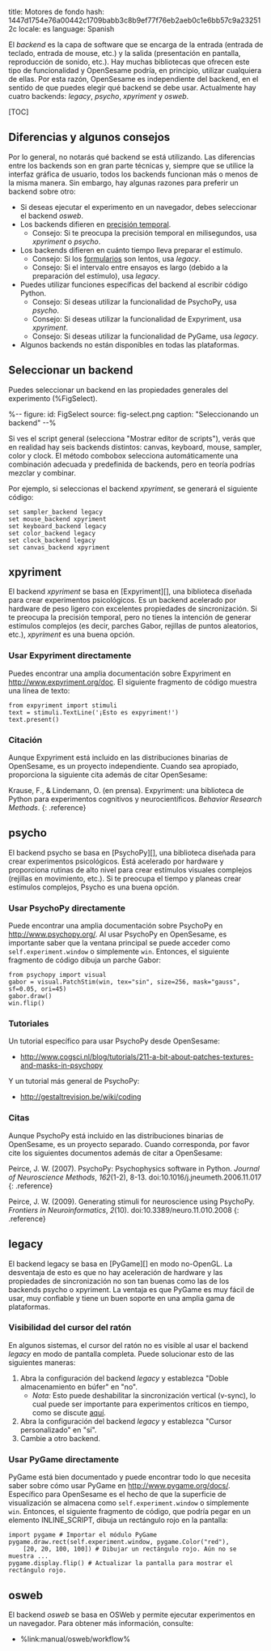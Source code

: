 title: Motores de fondo
hash: 1447d1754e76a00442c1709babb3c8b9ef77f76eb2aeb0c1e6bb57c9a232512c
locale: es
language: Spanish

El *backend* es la capa de software que se encarga de la entrada (entrada de teclado, entrada de mouse, etc.) y la salida (presentación en pantalla, reproducción de sonido, etc.). Hay muchas bibliotecas que ofrecen este tipo de funcionalidad y OpenSesame podría, en principio, utilizar cualquiera de ellas. Por esta razón, OpenSesame es independiente del backend, en el sentido de que puedes elegir qué backend se debe usar. Actualmente hay cuatro backends: *legacy*, *psycho*, *xpyriment* y *osweb*.

[TOC]

## Diferencias y algunos consejos

Por lo general, no notarás qué backend se está utilizando. Las diferencias entre los backends son en gran parte técnicas y, siempre que se utilice la interfaz gráfica de usuario, todos los backends funcionan más o menos de la misma manera. Sin embargo, hay algunas razones para preferir un backend sobre otro:

- Si deseas ejecutar el experimento en un navegador, debes seleccionar el backend *osweb*.
- Los backends difieren en [precisión temporal](%link:timing%).
	- Consejo: Si te preocupa la precisión temporal en milisegundos, usa *xpyriment* o *psycho*.
- Los backends difieren en cuánto tiempo lleva preparar el estímulo.
	- Consejo: Si los [formularios](%link:manual/forms/about%) son lentos, usa *legacy*.
	- Consejo: Si el intervalo entre ensayos es largo (debido a la preparación del estímulo), usa *legacy*.
- Puedes utilizar funciones específicas del backend al escribir código Python.
	- Consejo: Si deseas utilizar la funcionalidad de PsychoPy, usa *psycho*.
	- Consejo: Si deseas utilizar la funcionalidad de Expyriment, usa *xpyriment*.
	- Consejo: Si deseas utilizar la funcionalidad de PyGame, usa *legacy*.
- Algunos backends no están disponibles en todas las plataformas.

## Seleccionar un backend

Puedes seleccionar un backend en las propiedades generales del experimento (%FigSelect).

%--
figure:
 id: FigSelect
 source: fig-select.png
 caption: "Seleccionando un backend"
--%

Si ves el script general (selecciona "Mostrar editor de scripts"), verás que en realidad hay seis backends distintos: canvas, keyboard, mouse, sampler, color y clock. El método combobox selecciona automáticamente una combinación adecuada y predefinida de backends, pero en teoría podrías mezclar y combinar.

Por ejemplo, si seleccionas el backend *xpyriment*, se generará el siguiente código:

	set sampler_backend legacy
	set mouse_backend xpyriment
	set keyboard_backend legacy
	set color_backend legacy
	set clock_backend legacy
	set canvas_backend xpyriment

## xpyriment

El backend *xpyriment* se basa en [Expyriment][], una biblioteca diseñada para crear experimentos psicológicos. Es un backend acelerado por hardware de peso ligero con excelentes propiedades de sincronización. Si te preocupa la precisión temporal, pero no tienes la intención de generar estímulos complejos (es decir, parches Gabor, rejillas de puntos aleatorios, etc.), *xpyriment* es una buena opción.

### Usar Expyriment directamente

Puedes encontrar una amplia documentación sobre Expyriment en <http://www.expyriment.org/doc>. El siguiente fragmento de código muestra una línea de texto:

~~~ .python
from expyriment import stimuli
text = stimuli.TextLine('¡Esto es expyriment!')
text.present()
~~~

### Citación

Aunque Expyriment está incluido en las distribuciones binarias de OpenSesame, es un proyecto independiente. Cuando sea apropiado, proporciona la siguiente cita además de citar OpenSesame:

Krause, F., & Lindemann, O. (en prensa). Expyriment: una biblioteca de Python para experimentos cognitivos y neurocientíficos. *Behavior Research Methods*.
{: .reference}

## psycho

El backend psycho se basa en [PsychoPy][], una biblioteca diseñada para crear experimentos psicológicos. Está acelerado por hardware y proporciona rutinas de alto nivel para crear estímulos visuales complejos (rejillas en movimiento, etc.). Si te preocupa el tiempo y planeas crear estímulos complejos, Psycho es una buena opción.

### Usar PsychoPy directamente

Puede encontrar una amplia documentación sobre PsychoPy en <http://www.psychopy.org/>. Al usar PsychoPy en OpenSesame, es importante saber que la ventana principal se puede acceder como `self.experiment.window` o simplemente `win`. Entonces, el siguiente fragmento de código dibuja un parche Gabor:

~~~ .python
from psychopy import visual
gabor = visual.PatchStim(win, tex="sin", size=256, mask="gauss", sf=0.05, ori=45)
gabor.draw()
win.flip()
~~~

### Tutoriales

Un tutorial específico para usar PsychoPy desde OpenSesame:

- <http://www.cogsci.nl/blog/tutorials/211-a-bit-about-patches-textures-and-masks-in-psychopy>

Y un tutorial más general de PsychoPy:

- <http://gestaltrevision.be/wiki/coding>

### Citas

Aunque PsychoPy está incluido en las distribuciones binarias de OpenSesame, es un proyecto separado. Cuando corresponda, por favor cite los siguientes documentos además de citar a OpenSesame:

Peirce, J. W. (2007). PsychoPy: Psychophysics software in Python. *Journal of Neuroscience Methods*, *162*(1-2), 8-13. doi:10.1016/j.jneumeth.2006.11.017
{: .reference}

Peirce, J. W. (2009). Generating stimuli for neuroscience using PsychoPy. *Frontiers in Neuroinformatics*, *2*(10). doi:10.3389/neuro.11.010.2008
{: .reference}

## legacy

El backend legacy se basa en [PyGame][] en modo no-OpenGL. La desventaja de esto es que no hay aceleración de hardware y las propiedades de sincronización no son tan buenas como las de los backends psycho o xpyriment. La ventaja es que PyGame es muy fácil de usar, muy confiable y tiene un buen soporte en una amplia gama de plataformas.

### Visibilidad del cursor del ratón

En algunos sistemas, el cursor del ratón no es visible al usar el backend *legacy* en modo de pantalla completa. Puede solucionar esto de las siguientes maneras:

1. Abra la configuración del backend *legacy* y establezca "Doble almacenamiento en búfer" en "no".
	- *Nota:* Esto puede deshabilitar la sincronización vertical (v-sync), lo cual puede ser importante para experimentos críticos en tiempo, como se discute [aquí](%link:timing%).
2. Abra la configuración del backend *legacy* y establezca "Cursor personalizado" en "sí".
3. Cambie a otro backend.

### Usar PyGame directamente

PyGame está bien documentado y puede encontrar todo lo que necesita saber sobre cómo usar PyGame en <http://www.pygame.org/docs/>. Específico para OpenSesame es el hecho de que la superficie de visualización se almacena como `self.experiment.window` o simplemente `win`. Entonces, el siguiente fragmento de código, que podría pegar en un elemento INLINE_SCRIPT, dibuja un rectángulo rojo en la pantalla:

~~~ .python
import pygame # Importar el módulo PyGame
pygame.draw.rect(self.experiment.window, pygame.Color("red"),
	[20, 20, 100, 100]) # Dibujar un rectángulo rojo. Aún no se muestra ...
pygame.display.flip() # Actualizar la pantalla para mostrar el rectángulo rojo.
~~~


## osweb

El backend *osweb* se basa en OSWeb y permite ejecutar experimentos en un navegador. Para obtener más información, consulte:

- %link:manual/osweb/workflow%